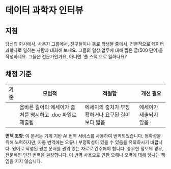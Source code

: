 # 데이터 과학자 인터뷰

## 지침

당신의 회사에서, 사용자 그룹에서, 친구들이나 동료 학생들 중에서, 전문적으로 데이터 과학자로 일하는 사람과 대화해 보세요. 그들의 일상 업무에 대해 짧은 글(500 단어)을 작성하세요. 그들은 전문가인가요, 아니면 '풀 스택'으로 일하나요?

## 채점 기준

| 기준    | 모범적                                                                                  | 적절함                                                             | 개선 필요               |
| -------- | ------------------------------------------------------------------------------------ | ------------------------------------------------------------------ | --------------------- |
|          | 올바른 길이의 에세이가 출처를 명시하고 .doc 파일로 제출됨                              | 에세이의 출처가 부정확하거나 요구된 길이보다 짧음                   | 에세이가 제출되지 않음 |

**면책 조항**:
이 문서는 기계 기반 AI 번역 서비스를 사용하여 번역되었습니다. 정확성을 위해 노력하지만, 자동 번역에는 오류나 부정확성이 있을 수 있음을 유의하시기 바랍니다. 원어로 작성된 원본 문서를 권위 있는 자료로 간주해야 합니다. 중요한 정보의 경우, 전문적인 인간 번역을 권장합니다. 이 번역 사용으로 인한 오해나 오역에 대해 당사는 책임을 지지 않습니다.